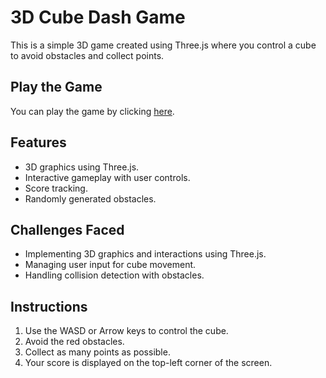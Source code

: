 # 3D Cube Dash Game

This is a simple 3D game created using Three.js where you control a cube to avoid obstacles and collect points.

## Play the Game
You can play the game by clicking [here]().

## Features
- 3D graphics using Three.js.
- Interactive gameplay with user controls.
- Score tracking.
- Randomly generated obstacles.

## Challenges Faced
- Implementing 3D graphics and interactions using Three.js.
- Managing user input for cube movement.
- Handling collision detection with obstacles.

## Instructions
1. Use the WASD or Arrow keys to control the cube.
2. Avoid the red obstacles.
3. Collect as many points as possible.
4. Your score is displayed on the top-left corner of the screen.